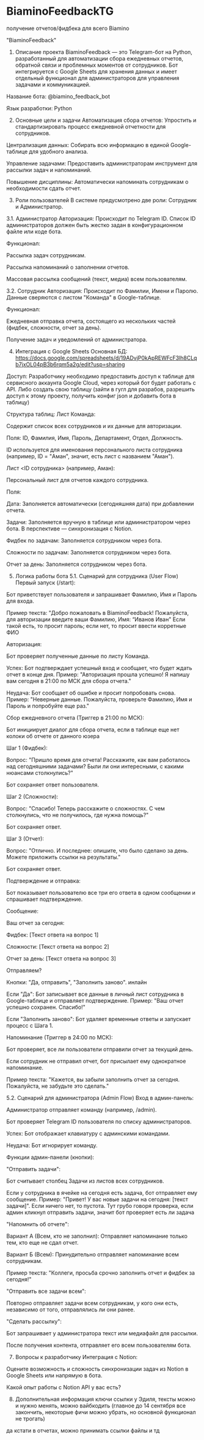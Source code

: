 # BiaminoFeedbackTG
получение отчетов/фидбека для всего Biamino

"BiaminoFeedback"
1. Описание проекта
BiaminoFeedback — это Telegram-бот на Python, разработанный для автоматизации сбора ежедневных отчетов, обратной связи и проблемных моментов от сотрудников. Бот интегрируется с Google Sheets для хранения данных и имеет отдельный функционал для администраторов для управления задачами и коммуникацией.

Название бота: @biamino_feedback_bot

Язык разработки: Python

2. Основные цели и задачи
Автоматизация сбора отчетов: Упростить и стандартизировать процесс ежедневной отчетности для сотрудников.

Централизация данных: Собирать всю информацию в единой Google-таблице для удобного анализа.

Управление задачами: Предоставить администраторам инструмент для рассылки задач и напоминаний.

Повышение дисциплины: Автоматически напоминать сотрудникам о необходимости сдать отчет.

3. Роли пользователей
В системе предусмотрено две роли: Сотрудник и Администратор.

3.1. Администратор
Авторизация: Происходит по Telegram ID. Список ID администраторов должен быть жестко задан в конфигурационном файле или коде бота.

Функционал:

Рассылка задач сотрудникам.

Рассылка напоминаний о заполнении отчетов.

Массовая рассылка сообщений (текст, медиа) всем пользователям.

3.2. Сотрудник
Авторизация: Происходит по Фамилии, Имени и Паролю. Данные сверяются с листом "Команда" в Google-таблице.

Функционал:

Ежедневная отправка отчета, состоящего из нескольких частей (фидбек, сложности, отчет за день).

Получение задач и уведомлений от администратора.

4. Интеграция с Google Sheets
Основная БД: https://docs.google.com/spreadsheets/d/19ADvjP0kApREWFcF3lh8CLqb7jxOL04pB3b6rqm5a2g/edit?usp=sharing

Доступ: Разработчику необходимо предоставить доступ к таблице для сервисного аккаунта Google Cloud, через который бот будет работать с API. Либо создать свою таблицу (зайти в гугл для разрабов, разрешить доступ к этому проекту, получить конфиг json и добавить бота в таблицу)

Структура таблиц:
Лист Команда:

Содержит список всех сотрудников и их данные для авторизации.

Поля: ID, Фамилия, Имя, Пароль, Департамент, Отдел, Должность.

ID используется для именования персонального листа сотрудника (например, ID = "Аман", значит, есть лист с названием "Аман").

Лист <ID сотрудника> (например, Аман):

Персональный лист для отчетов каждого сотрудника.

Поля:

Дата: Заполняется автоматически (сегодняшняя дата) при добавлении отчета.

Задачи: Заполняется вручную в таблице или администратором через бота. В перспективе — синхронизация с Notion.

Фидбек по задачам: Заполняется сотрудником через бота.

Сложности по задачам: Заполняется сотрудником через бота.

Отчет за день: Заполняется сотрудником через бота.

5. Логика работы бота
5.1. Сценарий для сотрудника (User Flow)
Первый запуск (/start):

Бот приветствует пользователя и запрашивает Фамилию, Имя и Пароль для входа.

Пример текста: "Добро пожаловать в BiaminoFeedback! Пожалуйста, для авторизации введите ваши Фамилию, Имя: “Иванов Иван"
Если такой есть, то просит пароль; если нет, то просит ввести корретные ФИО

Авторизация:

Бот проверяет полученные данные по листу Команда.

Успех: Бот подтверждает успешный вход и сообщает, что будет ждать отчет в конце дня. Пример: "Авторизация прошла успешно! Я напишу вам сегодня в 21:00 по МСК для сбора отчета."

Неудача: Бот сообщает об ошибке и просит попробовать снова. Пример: "Неверные данные. Пожалуйста, проверьте Фамилию, Имя и Пароль и попробуйте еще раз."

Сбор ежедневного отчета (Триггер в 21:00 по МСК):

Бот инициирует диалог для сбора отчета, если в таблице еще нет колоки об отчете от данного юзера

Шаг 1 (Фидбек):

Вопрос: "Пришло время для отчета! Расскажите, как вам работалось над сегодняшними задачами? Были ли они интересными, с какими нюансами столкнулись?"

Бот сохраняет ответ пользователя.

Шаг 2 (Сложности):

Вопрос: "Спасибо! Теперь расскажите о сложностях. С чем столкнулись, что не получилось, где нужна помощь?"

Бот сохраняет ответ.

Шаг 3 (Отчет):

Вопрос: "Отлично. И последнее: опишите, что было сделано за день. Можете приложить ссылки на результаты."

Бот сохраняет ответ.

Подтверждение и отправка:

Бот показывает пользователю все три его ответа в одном сообщении и спрашивает подтверждение.

Сообщение:

Ваш отчет за сегодня:

Фидбек:
[Текст ответа на вопрос 1]

Сложности:
[Текст ответа на вопрос 2]

Отчет за день:
[Текст ответа на вопрос 3]

Отправляем?

Кнопки: "Да, отправить", "Заполнить заново". инлайн

Если "Да": Бот записывает все данные в личный лист сотрудника в Google-таблице и отправляет подтверждение. Пример: "Ваш отчет успешно сохранен. Спасибо!"

Если "Заполнить заново": Бот удаляет временные ответы и запускает процесс с Шага 1.

Напоминание (Триггер в 24:00 по МСК):

Бот проверяет, все ли пользователи отправили отчет за текущий день.

Если сотрудник не отправил отчет, бот присылает ему однократное напоминание.

Пример текста: "Кажется, вы забыли заполнить отчет за сегодня. Пожалуйста, не забудьте это сделать."

5.2. Сценарий для администратора (Admin Flow)
Вход в админ-панель:

Администратор отправляет команду (например, /admin).

Бот проверяет Telegram ID пользователя по списку администраторов.

Успех: Бот отображает клавиатуру с админскими командами.

Неудача: Бот игнорирует команду.

Функции админ-панели (кнопки):

"Отправить задачи":

Бот считывает столбец Задачи из листов всех сотрудников.

Если у сотрудника в ячейке на сегодня есть задача, бот отправляет ему сообщение. Пример: "Привет! У вас новые задачи на сегодня: [текст задачи]". Если ничего нет, то пустота. Тут грубо говоря проверка, если админ кликнул отправить задачи, значит бот проверяет есть ли задача

"Напомнить об отчете":

Вариант А (Всем, кто не заполнил): Отправляет напоминание только тем, кто еще не сдал отчет.

Вариант Б (Всем): Принудительно отправляет напоминание всем сотрудникам.

Пример текста: "Коллеги, просьба срочно заполнить отчет и фидбек за сегодня!"

"Отправить все задачи всем":

Повторно отправляет задачи всем сотрудникам, у кого они есть, независимо от того, отправлялись ли они ранее.

"Сделать рассылку":

Бот запрашивает у администратора текст или медиафайл для рассылки.

После получения контента, отправляет его всем пользователям бота.

7. Вопросы к разработчику
Интеграция с Notion:

Оцените возможность и сложность синхронизации задач из Notion в Google Sheets или напрямую в бота.

Какой опыт работы с Notion API у вас есть?

8. Дополнительная информация
ключи ссылки у Эдиля, тексты можно и нужно менять, можно вайбкодить (главное до 14 сентября все закончить, некоторые фичи можно убрать, но основной функционал не трогать)

да кстати в отчетах, можно принимать ссылки файлы и тд
